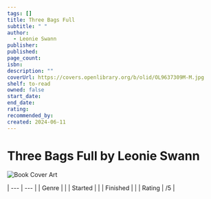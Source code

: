 ```yaml
---
tags: []
title: Three Bags Full
subtitle: " "
author:
  - Leonie Swann
publisher: 
published: 
page_count: 
isbn: 
description: ""
coverUrl: https://covers.openlibrary.org/b/olid/OL9637309M-M.jpg
shelf: to-read
owned: false
start_date: 
end_date: 
rating: 
recommended_by: 
created: 2024-06-11
---
```


# Three Bags Full by Leonie Swann

![Book Cover Art](https://covers.openlibrary.org/b/olid/OL9637309M-M.jpg)


| --- | --- |
| Genre |  |
| Started |  |
| Finished |  |
| Rating | /5 |

